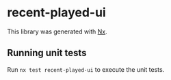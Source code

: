 # recent-played-ui

This library was generated with [Nx](https://nx.dev).

## Running unit tests

Run `nx test recent-played-ui` to execute the unit tests.
